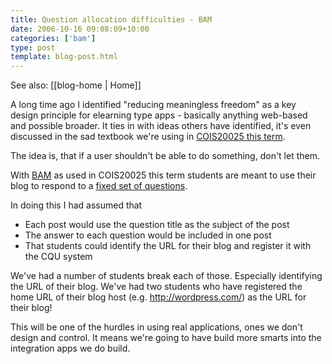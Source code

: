 ```yaml
---
title: Question allocation difficulties - BAM
date: 2006-10-16 09:08:09+10:00
categories: ['bam']
type: post
template: blog-post.html
---
```


See also: [[blog-home | Home]]

A long time ago I identified "reducing meaningless freedom" as a key design principle for elearning type apps - basically anything web-based and possible broader. It ties in with ideas others have identified, it's even discussed in the sad textbook we're using in [COIS20025 this term](http://webfuse.cqu.edu.au/Courses/2006/T2/COIS20025).

The idea is, that if a user shouldn't be able to do something, don't let them.

With [BAM](http://cq-pan.cqu.edu.au/david-jones/Projects/BAM/) as used in COIS20025 this term students are meant to use their blog to respond to a [fixed set of questions](http://webfuse.cqu.edu.au/Courses/2006/T2/COIS20025/Assessment/Item_%33/Questions/).

In doing this I had assumed that

- Each post would use the question title as the subject of the post
- The answer to each question would be included in one post
- That students could identify the URL for their blog and register it with the CQU system

We've had a number of students break each of those. Especially identifying the URL of their blog. We've had two students who have registered the home URL of their blog host (e.g. http://wordpress.com/) as the URL for their blog!

This will be one of the hurdles in using real applications, ones we don't design and control. It means we're going to have build more smarts into the integration apps we do build.
